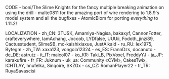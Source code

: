 CODE
	- boni/The Slime Knights for the fancy multiple breaking animation on using the drill
	- malte0811 for the amazing port of wire rendering to 1.8.9's model system and all the bugfixes
	- AtomicBlom for porting *everything* to 1.11.2!

LOCALIZATION
	- zh_CN: 3TUSK, Amamiya-Nagisa, bakaxyf, CannonFotter, crafteverywhere, IamAchang, Joccob, LYDfalse, UUUii, Fodoth_jinzi89, Cactusstudent, SlimeSB, mc-kaishixiaxue, JustAlkaid
	- ru_RU: lex1975, Bytegm
	- zh_TW: xaxa123, vongola12324
	- es_ES: FrannDzs, docanuto
	- de_DE: astrutz
	- it_IT: maicol07
    - ko_KR: Taki_B, PixVoxel, FreddyYJ
    - ja_JP: karakufire
    - fr_FR: Juknum
    - uk_ua: Сommunity «СУМ», CakesTwix, ICHTLAY, hnufelka, Sinqoire, SKZGx
    - cs_CZ: RomanPlayer22
    - tr_TR: RuyaSavascisi